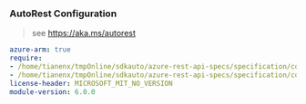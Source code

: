 ### AutoRest Configuration

> see https://aka.ms/autorest

``` yaml
azure-arm: true
require:
- /home/tianenx/tmpOnline/sdkauto/azure-rest-api-specs/specification/compute/resource-manager/readme.md
- /home/tianenx/tmpOnline/sdkauto/azure-rest-api-specs/specification/compute/resource-manager/readme.go.md
license-header: MICROSOFT_MIT_NO_VERSION
module-version: 6.0.0
```